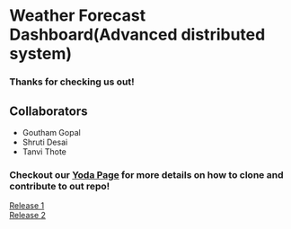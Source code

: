 # Weather Forecast Dashboard(Advanced distributed system)

### Thanks for checking us out!

## Collaborators
- Goutham Gopal
- Shruti Desai
- Tanvi Thote

### Checkout our [Yoda Page](https://github.com/airavata-courses/Yoda/wiki) for more details on how to clone and contribute to out repo!
[Release 1](https://github.com/airavata-courses/Yoda/wiki/Release-Notes---Assignment-1)
<br/>
[Release 2](https://github.com/airavata-courses/Yoda/wiki/Release-Notes---Assignment-2)

